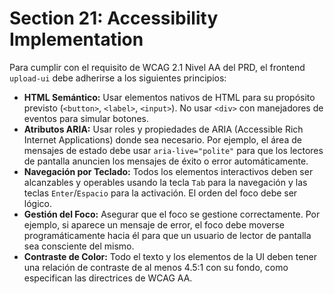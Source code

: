 # Section 21: Accessibility Implementation

Para cumplir con el requisito de WCAG 2.1 Nivel AA del PRD, el frontend `upload-ui` debe adherirse a los siguientes principios:

-   **HTML Semántico:** Usar elementos nativos de HTML para su propósito previsto (`<button>`, `<label>`, `<input>`). No usar `<div>` con manejadores de eventos para simular botones.
-   **Atributos ARIA:** Usar roles y propiedades de ARIA (Accessible Rich Internet Applications) donde sea necesario. Por ejemplo, el área de mensajes de estado debe usar `aria-live="polite"` para que los lectores de pantalla anuncien los mensajes de éxito o error automáticamente.
-   **Navegación por Teclado:** Todos los elementos interactivos deben ser alcanzables y operables usando la tecla `Tab` para la navegación y las teclas `Enter`/`Espacio` para la activación. El orden del foco debe ser lógico.
-   **Gestión del Foco:** Asegurar que el foco se gestione correctamente. Por ejemplo, si aparece un mensaje de error, el foco debe moverse programáticamente hacia él para que un usuario de lector de pantalla sea consciente del mismo.
-   **Contraste de Color:** Todo el texto y los elementos de la UI deben tener una relación de contraste de al menos 4.5:1 con su fondo, como especifican las directrices de WCAG AA.

```

